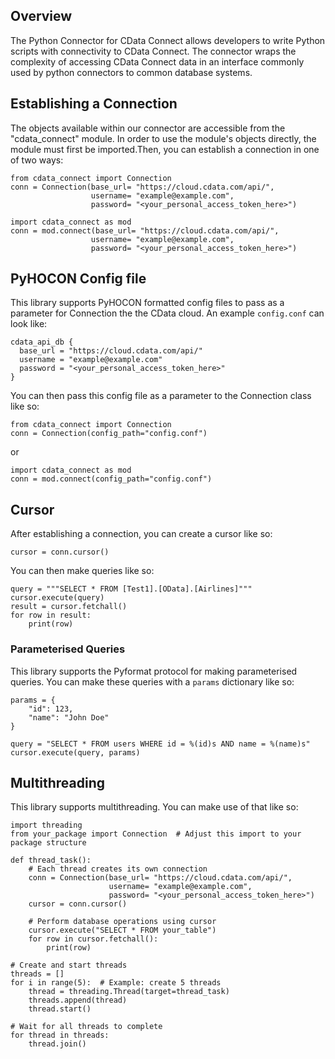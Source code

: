 ## Overview

The Python Connector for CData Connect allows developers to write Python scripts with connectivity to CData Connect. The connector wraps the complexity of accessing CData Connect data in an interface commonly used by python connectors to common database systems.

## Establishing a Connection
The objects available within our connector are accessible from the "cdata_connect" module. In order to use the module's objects directly, the module must first be imported.Then, you can establish a connection in one of two ways:

```
from cdata_connect import Connection
conn = Connection(base_url= "https://cloud.cdata.com/api/",
                  username= "example@example.com",
                  password= "<your_personal_access_token_here>")
```
```
import cdata_connect as mod
conn = mod.connect(base_url= "https://cloud.cdata.com/api/",
                  username= "example@example.com",
                  password= "<your_personal_access_token_here>")
```
## PyHOCON Config file
This library supports PyHOCON formatted config files to pass as a parameter for Connection the the CData cloud. 
An example `config.conf` can look like:

```
cdata_api_db {
  base_url = "https://cloud.cdata.com/api/"
  username = "example@example.com"
  password = "<your_personal_access_token_here>"
}
```

You can then pass this config file as a parameter to the Connection class like so:

```
from cdata_connect import Connection
conn = Connection(config_path="config.conf")
```
or
```
import cdata_connect as mod
conn = mod.connect(config_path="config.conf")
```

## Cursor
After establishing a connection, you can create a cursor like so:
```
cursor = conn.cursor()
```

You can then make queries like so:
```
query = """SELECT * FROM [Test1].[OData].[Airlines]"""
cursor.execute(query)
result = cursor.fetchall()
for row in result:
    print(row)
```

### Parameterised Queries
This library supports the Pyformat protocol for making parameterised queries. You can make these queries with a `params` dictionary like so:
```
params = {
    "id": 123,
    "name": "John Doe"
}

query = "SELECT * FROM users WHERE id = %(id)s AND name = %(name)s"
cursor.execute(query, params)
```

## Multithreading
This library supports multithreading. You can make use of that like so:

```
import threading
from your_package import Connection  # Adjust this import to your package structure

def thread_task():
    # Each thread creates its own connection
    conn = Connection(base_url= "https://cloud.cdata.com/api/",
                      username= "example@example.com",
                      password= "<your_personal_access_token_here>")
    cursor = conn.cursor()
    
    # Perform database operations using cursor
    cursor.execute("SELECT * FROM your_table")
    for row in cursor.fetchall():
        print(row)

# Create and start threads
threads = []
for i in range(5):  # Example: create 5 threads
    thread = threading.Thread(target=thread_task)
    threads.append(thread)
    thread.start()

# Wait for all threads to complete
for thread in threads:
    thread.join()
```